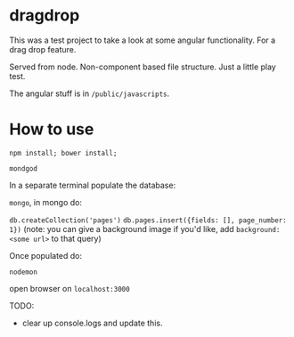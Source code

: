 # dragdrop

This was a test project to take a look at some angular functionality. For a drag drop feature.

Served from node. Non-component based file structure. Just a little play test.

The angular stuff is in `/public/javascripts`.

# How to use

`npm install; bower install;`

`mondgod`

In a separate terminal populate the database:

`mongo`, in mongo do:

`db.createCollection('pages')`
`db.pages.insert({fields: [], page_number: 1})` (note: you can give a background image if you'd like, add `background: <some url>` to that query)

Once populated do:

`nodemon`

open browser on `localhost:3000`

TODO:

+ clear up console.logs and update this.
